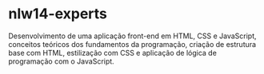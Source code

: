 # nlw14-experts
Desenvolvimento de uma aplicação front-end em HTML, CSS e JavaScript, conceitos teóricos dos fundamentos da programação, criação de estrutura base com HTML, estilização com CSS e aplicação de lógica de programação com o JavaScript.
